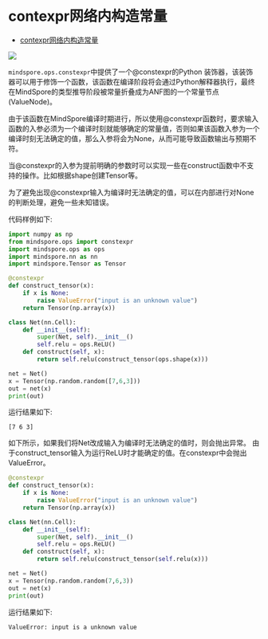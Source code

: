 # contexpr网络内构造常量

<!-- TOC -->

- [contexpr网络内构造常量](#contexpr网络内构造常量)

<!-- /TOC -->
<a href="https://gitee.com/mindspore/docs/blob/master/docs/mindspore/programming_guide/source_zh_cn/constexpr.md" target="_blank"><img src="https://gitee.com/mindspore/docs/raw/master/resource/_static/logo_source.png"></a>

`mindspore.ops.constexpr`中提供了一个@constexpr的Python 装饰器，该装饰器可以用于修饰一个函数，该函数在编译阶段将会通过Python解释器执行，最终在MindSpore的类型推导阶段被常量折叠成为ANF图的一个常量节点(ValueNode)。

由于该函数在MindSpore编译时期进行，所以使用@constexpr函数时，要求输入函数的入参必须为一个编译时刻就能够确定的常量值，否则如果该函数入参为一个编译时刻无法确定的值，那么入参将会为None，从而可能导致函数输出与预期不符。

当@constexpr的入参为提前明确的参数时可以实现一些在construct函数中不支持的操作。比如根据shape创建Tensor等。

为了避免出现@constexpr输入为编译时无法确定的值，可以在内部进行对None的判断处理，避免一些未知错误。

代码样例如下:

```python
import numpy as np
from mindspore.ops import constexpr
import mindspore.ops as ops
import mindspore.nn as nn
import mindspore.Tensor as Tensor

@constexpr
def construct_tensor(x):
    if x is None:
        raise ValueError("input is an unknown value")
    return Tensor(np.array(x))

class Net(nn.Cell):
    def __init__(self):
        super(Net, self).__init__()
        self.relu = ops.ReLU()
    def construct(self, x):
        return self.relu(construct_tensor(ops.shape(x)))

net = Net()
x = Tensor(np.random.random([7,6,3]))
out = net(x)
print(out)
```

运行结果如下:

```text
[7 6 3]
```

如下所示，如果我们将Net改成输入为编译时无法确定的值时，则会抛出异常。 由于construct_tensor输入为运行ReLU时才能确定的值。在constexpr中会抛出ValueError。

```python
@constexpr
def construct_tensor(x):
    if x is None:
        raise ValueError("input is an unknown value")
    return Tensor(np.array(x))

class Net(nn.Cell):
    def __init__(self):
        super(Net, self).__init__()
        self.relu = ops.ReLU()
    def construct(self, x):
        return self.relu(construct_tensor(self.relu(x)))

net = Net()
x = Tensor(np.random.random(7,6,3))
out = net(x)
print(out)
```

运行结果如下:

```text
ValueError: input is a unknown value
```
